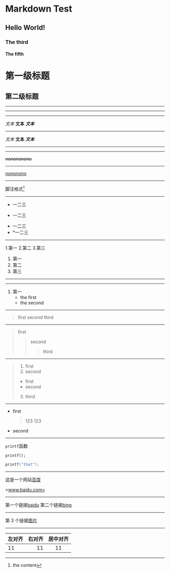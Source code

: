 <!--markdown基本语法-->

<!--第一级标题-->

# Markdown Test

<!--第二级标题-->

## Hello World!

<!--第三级标题-->

### The third

<!--第四级标题-->

#### The fifth

<!--同样可用“=”表示第一级标题，用“-”表示第二级标题-->

第一级标题
===========

第二级标题
-----------

*********

*********

*********

<!--文本的变动的两种方式“*”和“-”-->

*文本*
**文本**
***文本***

******

_文本_
__文本__
___文本___

<!--分割符的两种形式-->

-----------

***********

<!--删除线-->

~~nonononono~~

***********

<!--下划线-->

<u>nononono</u>

***********

<!--脚注-->

脚注格式[^脚注]

[^脚注]:the content

***********

<!--列表-->

* 一二三
+ 一二三
- 一二三
- *一二三

*****

1.第一
2.第二
3.第三

1. 第一
2. 第二
3. 第三

**********

<!--另一种注释方式-->

[//]: # (这是一段被注释的文字)

**********

<!--列表嵌套-->

1. 第一
   - the first
   - the second

**********

<!--区块-->

> first
> second
> third

***********

<!--嵌套区块-->

> first
> 
> > second
> > 
> > > third

*************

<!--区块列表-->

> 1. first
> 2. second
> + first
> + second
> 3. third

************

+ first 
  
  > 123
  > 123
- second

*********

<!--代码-->

`printf`函数

    printf();

```cpp
printf("that");
```

***********

<!--网址的两种方式-->

这是一个网站[百度](www.baidu.com)

<www.baidu.com>

************

<!--高级链接--><!--高级链接失效？-->

第一个链接[baidu][1]
第二个链接[bing][2]

[1]:www.baidu.com
[2]:www.bing.com



************

<!--图片-->

<!--
![alt 图片1](1.png)
-->

第 3 个链接[图片][3]

[3]:1.png

*************

<!--表格-->

| 左对齐 | 右对齐 | 居中对齐 |
|:--- | ---:|:----:|
| 11  | 11  | 11   |
